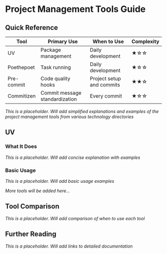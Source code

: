 # Project Management Tools Guide

## Quick Reference

| Tool       | Primary Use                    | When to Use               | Complexity |
| ---------- | ------------------------------ | ------------------------- | ---------- |
| UV         | Package management             | Daily development         | ★☆☆        |
| Poethepoet | Task running                   | Daily development         | ★☆☆        |
| Pre-commit | Code quality hooks             | Project setup and commits | ★★☆        |
| Commitizen | Commit message standardization | Every commit              | ★☆☆        |

*This is a placeholder. Will add simplified explanations and examples of the project management tools from various technology directories*

## UV

### What It Does

*This is a placeholder. Will add concise explanation with examples*

### Basic Usage

*This is a placeholder. Will add basic usage examples*

*More tools will be added here...*

## Tool Comparison

*This is a placeholder. Will add comparison of when to use each tool*

## Further Reading

*This is a placeholder. Will add links to detailed documentation*

